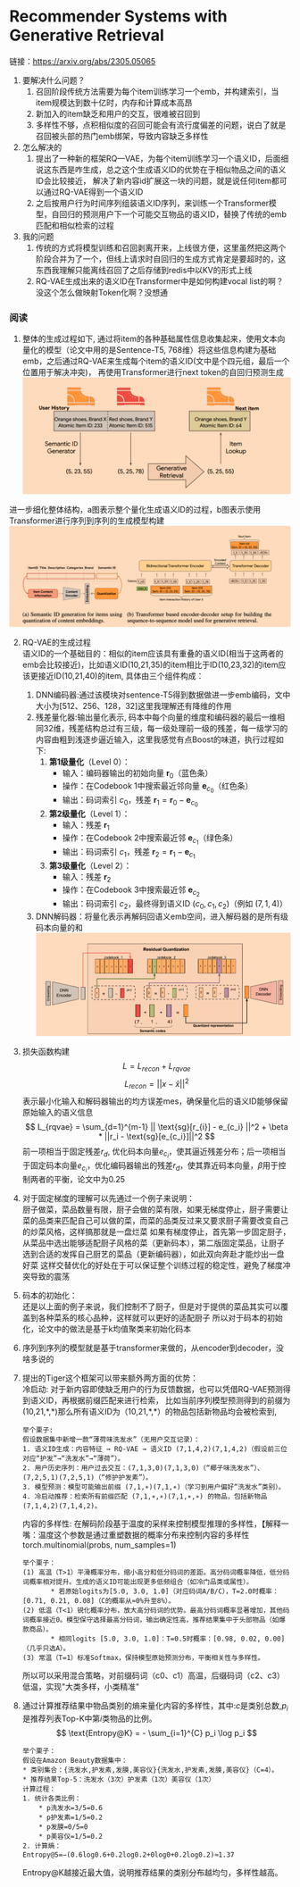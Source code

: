 # Recommender Systems with Generative Retrieval  

链接：https://arxiv.org/abs/2305.05065

1. 要解决什么问题？ 
   1. 召回阶段传统方法需要为每个item训练学习一个emb，并构建索引，当item规模达到数十亿时，内存和计算成本高昂  
   2. 新加入的item缺乏和用户的交互，很难被召回到
   3. 多样性不够，点积相似度的召回可能会有流行度偏差的问题，说白了就是召回被头部的热门emb绑架，导致内容缺乏多样性
2. 怎么解决的
   1. 提出了一种新的框架RQ—VAE，为每个item训练学习一个语义ID，后面细说这东西是咋生成，总之这个生成语义ID的优势在于相似物品之间的语义ID会比较接近，
   解决了新内容id扩展这一块的问题，就是说任何item都可以通过RQ-VAE得到一个语义ID
   2. 之后按用户行为时间序列组装语义ID序列，来训练一个Transformer模型，自回归的预测用户下一个可能交互物品的语义ID，替换了传统的emb匹配和相似检索的过程
3. 我的问题
   1. 传统的方式将模型训练和召回剥离开来，上线很方便，这里虽然把这两个阶段合并为了一个，但线上请求时自回归的生成方式肯定是要超时的，这东西我理解只能离线召回了之后存储到redis中以KV的形式上线
   2. RQ-VAE生成出来的语义ID在Transformer中是如何构建vocal list的啊？没这个怎么做映射Token化啊？没想通

### 阅读
1. 整体的生成过程如下, 通过将item的各种基础属性信息收集起来，使用文本向量化的模型（论文中用的是Sentence-T5, 768维）将这些信息构建为基础emb，之后通过RQ-VAE来生成每个item的语义ID(文中是个四元组，最后一个位置用于解决冲突)，
再使用Transformer进行next token的自回归预测生成  
![img.png](../pic/recall_0703_img1.png)     


进一步细化整体结构，a图表示整个量化生成语义ID的过程，b图表示使用Transformer进行序列到序列的生成模型构建
![img.png](../pic/recall_0703_img2.png)

2. RQ-VAE的生成过程  
语义ID的一个基础目的：相似的item应该具有重叠的语义ID(相当于这两者的emb会比较接近)，比如语义ID(10,21,35)的item相比于ID(10,23,32)的item应该更接近ID(10,21,40)的item,
具体由三个组件构成：  
   1. DNN编码器:通过该模块对sentence-T5得到数据做进一步emb编码，文中大小为[512、256、128，32]这里我理解还有降维的作用  
   2. 残差量化器:输出量化表示, 码本中每个向量的维度和编码器的最后一维相同32维，残差结构总过有三级，每一级处理前一级的残差，每一级学习的内容由粗到浅逐步逼近输入，这里我感觉有点Boost的味道，执行过程如下:
      1. **第1级量化**（Level 0）：
         - 输入：编码器输出的初始向量 $\mathbf{r}_0$（蓝色条）
         - 操作：在Codebook 1中搜索最近邻向量 $\mathbf{e}_{c_0}$（红色条）
         - 输出：码词索引 $c_0$，残差 $\mathbf{r}_1 = \mathbf{r}_0 - \mathbf{e}_{c_0}$
      2. **第2级量化**（Level 1）：
         - 输入：残差 $\mathbf{r}_1$
         - 操作：在Codebook 2中搜索最近邻 $\mathbf{e}_{c_1}$（绿色条）
         - 输出：码词索引 $c_1$，残差 $\mathbf{r}_2 = \mathbf{r}_1 - \mathbf{e}_{c_1}$
      3. **第3级量化**（Level 2）：
         - 输入：残差 $\mathbf{r}_2$
         - 操作：在Codebook 3中搜索最近邻 $\mathbf{e}_{c_2}$
         - 输出：码词索引 $c_2$，最终得到语义ID $(c_0, c_1, c_2)$（例如 $(7, 1, 4)$）
   3. DNN解码器：将量化表示再解码回语义emb空间，进入解码器的是所有级码本向量的和
         ![img.png](../pic/recall_0703_img3.png)
   

3. 损失函数构建  
$$
L = L_{recon} + L_{rqvae}
$$
$$ L_{recon} = ||x - \hat{x}||^2 $$
表示最小化输入和解码器输出的均方误差mes，确保量化后的语义ID能够保留原始输入的语义信息
$$ L_{rqvae} = \sum_{d=1}^{m-1} || \text{sg}[r_{i}] - e_{c_i} ||^2 + \beta * ||r_i - \text{sg}[e_{c_i}]||^2 $$
前一项相当于固定残差$r_d$, 优化码本向量$e_{c_i}$，使其逼近残差分布；后一项相当于固定码本向量$e_{c_i}$，优化编码器输出的残差$r_d$，使其靠近码本向量，$\beta$用于控制两者的平衡，论文中为0.25


4. 对于固定梯度的理解可以先通过一个例子来说明：  
   厨子做菜，菜品数量有限，厨子会做的菜有限，如果无梯度停止，厨子需要让菜的品类来匹配自己可以做的菜，而菜的品类反过来又要求厨子需要改变自己的炒菜风格，这样搞那就是一盘烂菜
   如果有梯度停止，首先第一步固定厨子，从菜品中选出能够适配厨子风格的菜（更新码本），第二版固定菜品，让厨子选到合适的发挥自己厨艺的菜品（更新编码器），如此双向奔赴才能炒出一盘好菜
   这样交替优化的好处在于可以保证整个训练过程的稳定性，避免了梯度冲突导致的震荡


5. 码本的初始化：  
   还是以上面的例子来说，我们控制不了厨子，但是对于提供的菜品其实可以覆盖到各种菜系的核心品种，这样就可以更好的适配厨子
   所以对于码本的初始化，论文中的做法是基于k均值聚类来初始化码本


6. 序列到序列的模型就是基于transformer来做的，从encoder到decoder，没啥多说的


7. 提出的Tiger这个框架可以带来额外两方面的优势：  
   冷启动: 对于新内容即使缺乏用户的行为反馈数据，也可以凭借RQ-VAE预测得到语义ID，再根据前缀匹配来进行检索，
   比如当前序列模型预测得到的前缀为(10,21,\*,\*)那么所有语义ID为（10,21,\*,\*）的物品包括新物品均会被检索到, 
   ```
   举个栗子: 
   假设数据集中新增一款“薄荷味洗发水”（无用户交互记录）：
   1. 语义ID生成：内容特征 → RQ-VAE → 语义ID (7,1,4,2)(7,1,4,2)（假设前三位对应“护发”→“洗发水”→“薄荷”）。
   2. 用户历史序列：用户过去交互：(7,1,3,0)(7,1,3,0)（“椰子味洗发水”）、(7,2,5,1)(7,2,5,1)（“修护护发素”）。
   3. 模型预测：模型可能输出前缀 (7,1,∗)(7,1,∗)（学习到用户偏好“洗发水”类别）。
   4. 冷启动推荐：检索所有前缀匹配 (7,1,∗,∗)(7,1,∗,∗) 的物品，包括新物品 (7,1,4,2)(7,1,4,2)。
      ```

   内容的多样性:
   在解码阶段基于温度的采样来控制模型推理的多样性，【解释一嘴：温度这个参数是通过重塑数据的概率分布来控制内容的多样性 torch.multinomial(probs, num_samples=1)
   ```
   举个栗子：
   (1) 高温（T>1）平滑概率分布，缩小高分和低分码词的差距。高分码词概率降低，低分码词概率相对提升。生成的语义ID可能出现更多低频组合（如冷门品类或属性）。
          * 若原始logits为[5.0, 3.0, 1.0]（对应码词A/B/C），T=2.0时概率：[0.71, 0.21, 0.08]（C的概率从≈0%升至8%）。
   (2) 低温（T<1）锐化概率分布，放大高分码词的优势。最高分码词概率显著增加，其他码词概率接近0。模型保守选择最高分码词，输出确定性高，推荐结果集中于头部物品（如爆款商品）。
          * 相同logits [5.0, 3.0, 1.0]：T=0.5时概率：[0.98, 0.02, 0.00]（几乎只选A）。
   (3) 常温（T=1）标准Softmax，保持模型原始预测分布，平衡相关性与多样性。
      ```
   所以可以采用混合策略，对前缀码词（c0、c1）高温，后缀码词（c2、c3）低温，实现"大类多样，小类精准"


8. 通过计算推荐结果中物品类别的熵来量化内容的多样性，其中:$c$是类别总数,$p_i$是推荐列表Top-K中第$i$类物品的比例。
$$
\text{Entropy@K} = - \sum_{i=1}^{C} p_i \log p_i
$$
   ```
   举个栗子：
   假设在Amazon Beauty数据集中：
   * 类别集合：{洗发水,护发素,发膜,美容仪}{洗发水,护发素,发膜,美容仪}（C=4）。
   * 推荐结果Top-5：洗发水（3次）护发素（1次）美容仪（1次）
   计算过程：
   1. 统计各类比例：
       * p洗发水=3/5=0.6
       * p护发素=1/5=0.2
       * p发膜=0/5=0
       * p美容仪=1/5=0.2
   2. 计算熵：
   Entropy@5=−(0.6log0.6+0.2log0.2+0log0+0.2log0.2)≈1.37
   ```
   Entropy@K越接近最大值，说明推荐结果的类别分布越均匀，多样性越高。